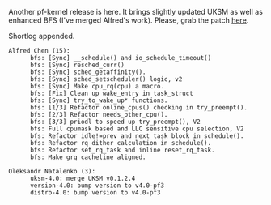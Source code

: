 Another pf-kernel release is here. It brings slightly updated UKSM as well as enhanced BFS (I've merged Alfred's work). Please, grab the patch [here](https://pf.natalenko.name/sources/4.0/patch-4.0-pf3.xz).  
  
Shortlog appended.  
  

    
    
    Alfred Chen (15):  
          bfs: [Sync] __schedule() and io_schedule_timeout()  
          bfs: [Sync] resched_curr()  
          bfs: [Sync] sched_getaffinity().  
          bfs: [Sync] sched_setscheduler() logic, v2  
          bfs: [Sync] Make cpu_rq(cpu) a macro.  
          bfs: [Fix] Clean up wake_entry in task_struct  
          bfs: [Sync] try_to_wake_up* functions.  
          bfs: [1/3] Refactor online_cpus() checking in try_preempt().  
          bfs: [2/3] Refactor needs_other_cpu().  
          bfs: [3/3] priodl to speed up try_preempt(), V2  
          bfs: Full cpumask based and LLC sensitive cpu selection, V2  
          bfs: Refactor idle!=prev and next task block in schedule().  
          bfs: Refactor rq dither calculation in schedule().  
          bfs: Refactor set_rq_task and inline reset_rq_task.  
          bfs: Make grq cacheline aligned.  
      
    Oleksandr Natalenko (3):  
          uksm-4.0: merge UKSM v0.1.2.4  
          version-4.0: bump version to v4.0-pf3  
          distro-4.0: bump version to v4.0-pf3
